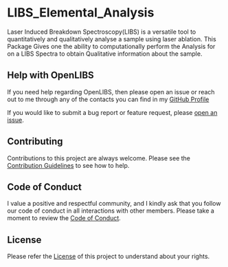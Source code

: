 # LIBS_Elemental_Analysis

Laser Induced Breakdown Spectroscopy(LIBS) is a versatile tool to quantitatively and qualitatively analyse a sample
using laser ablation. This Package Gives one the ability to computationally perform the Analysis for on a LIBS Spectra
to obtain Qualitative information about the sample.

## Help with OpenLIBS

If you need help regarding OpenLIBS, then please open an issue or reach out to me through any of the contacts you can find in my [GitHub Profile](https://github.com/Bluejee)

If you would like to submit a bug report or feature request, please [open an issue](https://github.com/Bluejee/OpenLIBS/issues).

## Contributing

Contributions to this project are always welcome.
Please see the [Contribution Guidelines](https://github.com/Bluejee/OpenLIBS/blob/main/CONTRIBUTING.md) to see how to help.

## Code of Conduct

I value a positive and respectful community, and I kindly ask that you follow our code of conduct in all interactions with other members. 
Please take a moment to review the [Code of Conduct](https://github.com/Bluejee/OpenLIBS/blob/main/CODE_OF_CONDUCT.md).

## License
Please refer the [License](https://github.com/Bluejee/OpenLIBS/blob/main/LICENSE.txt) of this project to understand about your rights.


